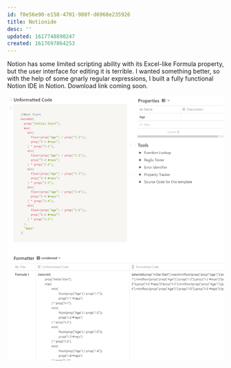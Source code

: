```yaml
---
id: f8e56e90-e158-4701-980f-d6968e235926
title: Notionide
desc: ''
updated: 1617748890247
created: 1617697864253
---
```


Notion has some limited scripting ability with its Excel-like Formula property, but the user interface for editing it is terrible. I wanted something better, so with the help of some gnarly regular expressions, I built a fully functional Notion IDE in Notion. Download link coming soon.

![](./assets/images/2021-04-06-02-17-49.png)
